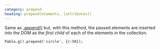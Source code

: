 ```yaml
--- 
category: prepend
heading: prepend(elements, [attributes])
---
```


Same as [.append()][append] but, with this method, the passed elements are inserted into the DOM as the _first child_ of each of the elements in the collection.

    Pablo.g().prepend('circle', {r:50});

[append]: /api/append/